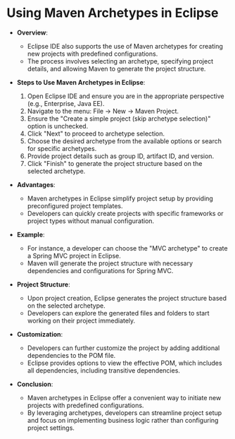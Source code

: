 # Using Maven Archetypes in Eclipse

- **Overview**:

  - Eclipse IDE also supports the use of Maven archetypes for creating new projects with predefined configurations.
  - The process involves selecting an archetype, specifying project details, and allowing Maven to generate the project structure.

- **Steps to Use Maven Archetypes in Eclipse**:

  1. Open Eclipse IDE and ensure you are in the appropriate perspective (e.g., Enterprise, Java EE).
  2. Navigate to the menu: File -> New -> Maven Project.
  3. Ensure the "Create a simple project (skip archetype selection)" option is unchecked.
  4. Click "Next" to proceed to archetype selection.
  5. Choose the desired archetype from the available options or search for specific archetypes.
  6. Provide project details such as group ID, artifact ID, and version.
  7. Click "Finish" to generate the project structure based on the selected archetype.

- **Advantages**:

  - Maven archetypes in Eclipse simplify project setup by providing preconfigured project templates.
  - Developers can quickly create projects with specific frameworks or project types without manual configuration.

- **Example**:

  - For instance, a developer can choose the "MVC archetype" to create a Spring MVC project in Eclipse.
  - Maven will generate the project structure with necessary dependencies and configurations for Spring MVC.

- **Project Structure**:

  - Upon project creation, Eclipse generates the project structure based on the selected archetype.
  - Developers can explore the generated files and folders to start working on their project immediately.

- **Customization**:

  - Developers can further customize the project by adding additional dependencies to the POM file.
  - Eclipse provides options to view the effective POM, which includes all dependencies, including transitive dependencies.

- **Conclusion**:
  - Maven archetypes in Eclipse offer a convenient way to initiate new projects with predefined configurations.
  - By leveraging archetypes, developers can streamline project setup and focus on implementing business logic rather than configuring project settings.
